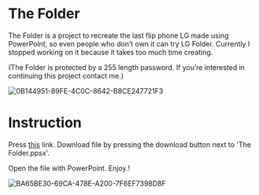 # The Folder
The Folder is a project to recreate the last flip phone LG made using PowerPoint, so even people who don’t own it can try LG Folder. Currently I stopped working on it because it takes too much time creating.

(The Folder is protected by a 255 length password. If you’re interested in continuing this project contact me.)

![0B144951-89FE-4C0C-8642-B8CE247721F3](https://user-images.githubusercontent.com/82555878/208377415-de744891-47af-4579-b7c2-ff6c9380da43.png)

# Instruction

Press [this](https://m.blog.naver.com/saucecompany_/222570897520) link. Download file by pressing the download button next to 'The Folder.ppsx'.

Open the file with PowerPoint. Enjoy.!

![BA65BE30-69CA-478E-A200-7F6EF7398D8F](https://user-images.githubusercontent.com/82555878/208378137-04cba38e-81de-4cac-8b6b-7a14f3230038.png)

